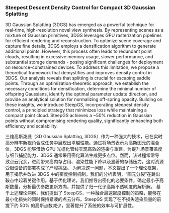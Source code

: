 ### Steepest Descent Density Control for Compact 3D Gaussian Splatting

3D Gaussian Splatting (3DGS) has emerged as a powerful technique for real-time, high-resolution novel view synthesis. By representing scenes as a mixture of Gaussian primitives, 3DGS leverages GPU rasterization pipelines for efficient rendering and reconstruction. To optimize scene coverage and capture fine details, 3DGS employs a densification algorithm to generate additional points. However, this process often leads to redundant point clouds, resulting in excessive memory usage, slower performance, and substantial storage demands - posing significant challenges for deployment on resource-constrained devices. To address this limitation, we propose a theoretical framework that demystifies and improves density control in 3DGS. Our analysis reveals that splitting is crucial for escaping saddle points. Through an optimization-theoretic approach, we establish the necessary conditions for densification, determine the minimal number of offspring Gaussians, identify the optimal parameter update direction, and provide an analytical solution for normalizing off-spring opacity. Building on these insights, we introduce SteepGS, incorporating steepest density control, a principled strategy that minimizes loss while maintaining a compact point cloud. SteepGS achieves a ~50% reduction in Gaussian points without compromising rendering quality, significantly enhancing both efficiency and scalability.

三维高斯泼溅（3D Gaussian Splatting, 3DGS）作为一种强大的技术，已在实时高分辨率新视角合成任务中展现出卓越性能。通过将场景表示为高斯图元的混合体，3DGS 能够借助 GPU 光栅化管线实现高效的渲染与重建。为提升场景覆盖度与细节捕捉能力，3DGS 通常采用密化算法生成更多点位。然而，该过程常常导致点云冗余，进而带来高内存占用、渲染性能下降以及显著的存储压力，这对资源受限设备的部署构成了严峻挑战。
为解决这一问题，本文提出了一个理论框架，用于揭示并改进 3DGS 中的密度控制机制。我们的分析表明，“图元分裂”在跳出鞍点中起着关键作用。基于优化理论，我们推导出密化的必要条件，确定最小子高斯数量，分析最优参数更新方向，并提供了归一化子高斯不透明度的解析解。
基于上述理论洞察，我们提出了 SteepGS，一种融合最速密度控制的策略，能够在最小化损失的同时保持紧凑的点云分布。SteepGS 实现了在不损失渲染质量的前提下约 50% 的高斯点数减少，显著提升了系统的效率与可扩展性。
